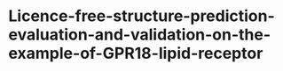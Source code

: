 # Licence-free-structure-prediction-evaluation-and-validation-on-the-example-of-GPR18-lipid-receptor